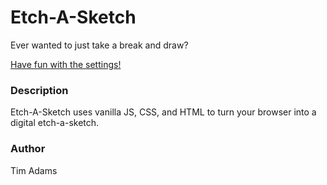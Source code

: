 # Etch-A-Sketch

Ever wanted to just take a break and draw?

[Have fun with the settings!](https://timothydadams.github.io/etch-a-sketch/)


### Description

Etch-A-Sketch uses vanilla JS, CSS, and HTML to turn your browser into a digital etch-a-sketch.


### Author

Tim Adams
